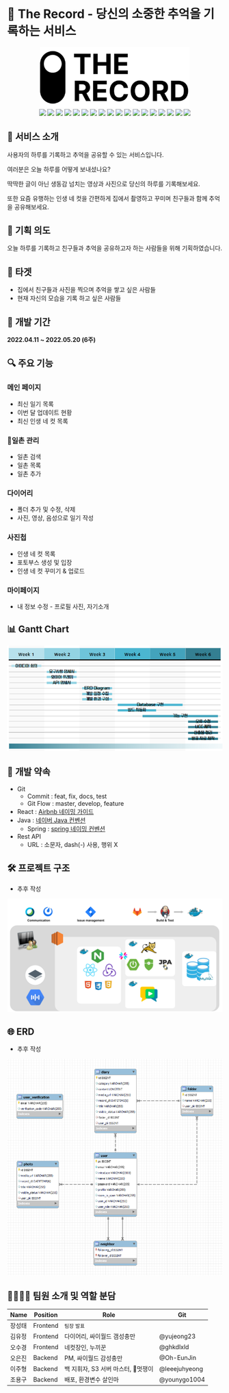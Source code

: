 # 🎥 The Record - 당신의 소중한 추억을 기록하는 서비스

<div align="center">
<div>
<img src="./assets/TheRecord.png" width="350px">
</div>
<image src="https://img.shields.io/static/v1?label=Java&message=open-jdk-8&color=ffffff&logo=java"/>
<image src="https://img.shields.io/static/v1?label=Spring%20Boot&message=2.5.12&color=ffffff&logo=springBoot&logoColor=white"/>
<img src="https://img.shields.io/badge/Swagger-3.0.0-green?logo=Swagger&logoColor=white"/>
<img src="https://img.shields.io/badge/JPA-59666C?style=flat&logo=Hibernate&logoColor=white"/>
<img src="https://img.shields.io/badge/Spring%20Security-6DB33F?style=flat&logo=Spring%20Security&logoColor=white"/>
<img src="https://img.shields.io/badge/MySQL-8.0.28-4479A1?style=flat&logo=MySQL&logoColor=white"/>
<image src="https://img.shields.io/static/v1?label=aws&message=EC2&color=ffffff&logo=amazonaws">
<image src="https://img.shields.io/static/v1?label=aws&message=S3&color=ffffff&logo=amazons3&logoColor=white">
<img src="https://img.shields.io/badge/Ubuntu-20.04.3%20LTS-E95420?style=flat&logo=Ubuntu&logoColor=white"/>
<img src="https://img.shields.io/badge/React-17.0.2-4FC08D?style=flat&logo=React&logoColor=white"/>
<img src="https://img.shields.io/badge/HTML5-E34F26?style=flat&logo=HTML5&logoColor=white"/>
<img src="https://img.shields.io/badge/CSS3-1572B6?style=flat&logo=CSS3&logoColor=white"/>
<img src="https://img.shields.io/badge/JavaScript-ES6-F7DF1E?style=flat&logo=JavaScript&logoColor=white">
<img src="https://img.shields.io/badge/NGINX-009639?style=flat&logo=NGINX&logoColor=white"/>
<img src="https://img.shields.io/badge/MatterMost-295092?style=flat&logo=MatterMost&logoColor=white"/>
<img src="https://img.shields.io/badge/GitLab-FCA121?style=flat&logo=GitLab&logoColor=white"/>
<img src="https://img.shields.io/badge/Jira-0052CC?style=flat&logo=Jira%20Software&logoColor=white"/>
<img src="https://img.shields.io/badge/Notion-000000?style=flat&logo=Notion&logoColor=white"/> 
</div>


## 📜 서비스 소개

사용자의 하루를 기록하고 추억을 공유할 수 있는 서비스입니다.

여러분은 오늘 하루를 어떻게 보내셨나요? 

딱딱한 글이 아닌 생동감 넘치는 영상과 사진으로 당신의 하루를 기록해보세요.

또한 요즘 유행하는 인생 네 컷을 간편하게 집에서 촬영하고 꾸미며 친구들과 함께 추억을 공유해보세요.

## 📝 기획 의도

오늘 하루를 기록하고 친구들과 추억을 공유하고자 하는 사람들을 위해 기획하였습니다.

## 🎯 타겟

- 집에서 친구들과 사진을 찍으며 추억을 쌓고 싶은 사람들
- 현재 자신의 모습을 기록 하고 싶은 사람들

## 📅 개발 기간

**2022.04.11 ~ 2022.05.20 (6주)**

## 🔍 주요 기능

### 메인 페이지

- 최신 일기 목록
- 이번 달 업데이트 현황
- 최신 인생 네 컷 목록

### 🌟일촌 관리

- 일촌 검색
- 일촌 목록
- 일촌 추가

### 다이어리

- 폴더 추가 및 수정, 삭제
- 사진, 영상, 음성으로 일기 작성

### 사진첩

- 인생 네 컷 목록
- 포토부스 생성 및 입장
- 인생 네 컷 꾸미기 & 업로드

### 마이페이지

- 내 정보 수정 - 프로필 사진, 자기소개

## 📊 Gantt Chart

<img src="./assets/GanttChart.png">

## 📌 개발 약속

- Git
  - Commit : feat, fix, docs, test
  - Git Flow : master, develop, feature
- React : [Airbnb 네이밍 가이드](https://github.com/apple77y/javascript/tree/master/react#%EB%AA%85%EB%AA%85%EA%B7%9C%EC%B9%99)
- Java : [네이버 Java 컨벤션](https://naver.github.io/hackday-conventions-java/)
  - Spring : [spring 네이밍 컨벤션](https://cocobi.tistory.com/27)
- Rest API
  - URL : 소문자, dash(-) 사용, 행위 X

## 🛠️ 프로젝트 구조

- 추후 작성

<img src="./assets/pjtStruct.png">

## 🌐 ERD

- 추후 작성

<img src="./assets/erd.png">

## 👨‍👨‍👧‍👦 팀원 소개 및 역할 분담

| Name   | Position         | Role                               | Git           |
| ------ | ---------------- | ---------------------------------- | ------------- |
| 장성태 | Frontend         | `팀장` `발표`                      |               |
| 김유정 | Frontend         | 다이어리, 싸이월드 갬성충만        | @yujeong23    |
| 오수경 | Frontend         | 네컷장인, 누끼꾼                   | @ghkdlxld     |
| 오은진 | Backend          | PM, 싸이월드 감성충만              | @Oh-EunJin    |
| 이주형 | Backend          | 백 지휘자, S3 서버 마스터, 🌟멋쟁이 | @leeejuhyeong |
| 조용구 | Backend          | 배포, 환경변수 살인마              | @younygo1004  |
